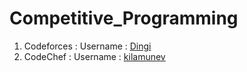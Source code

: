 # Competitive_Programming

1. Codeforces : Username : [Dingi](https://codeforces.com/profile/Dingi)
2. CodeChef : Username : [kilamunev](https://www.codechef.com/users/kilamunev) 
